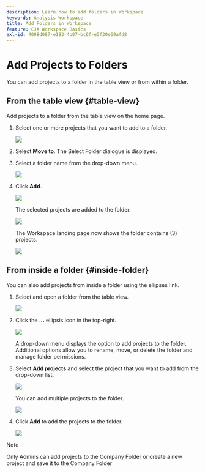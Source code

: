 ```yaml
---
description: Learn how to add folders in Workspace
keywords: Analysis Workspace
title: Add Folders in Workspace
feature: CJA Workspace Basics
exl-id: 4008d087-e183-4b07-bc6f-e5f30e69afd8
---
```

# Add Projects to Folders

You can add projects to a folder in the table view or from within a folder.

## From the table view {#table-view}

Add projects to a folder from the table view on the home page.

1.  Select one or more projects that you want to add to a folder.

    ![](/help/analysis-workspace/build-workspace-project/assets/move-tv-selected.png)

1.  Select **Move to**. The Select Folder dialogue is displayed.

1.  Select a folder name from the drop-down menu.

    ![](/help/analysis-workspace/build-workspace-project/assets/move-select-folder.png)

1.  Click **Add**.

    ![](/help/analysis-workspace/build-workspace-project/assets/move-add.png)

    The selected projects are added to the folder.

    ![](/help/analysis-workspace/build-workspace-project/assets/move-projects-added.png)

    The Workspace landing page now shows the folder contains (3) projects.

    ![](/help/analysis-workspace/build-workspace-project/assets/move-folders-updated.png)

## From inside a folder {#inside-folder}

You can also add projects from inside a folder using the ellipses link.

1.  Select and open a folder from the table view.

    ![](/help/analysis-workspace/build-workspace-project/assets/move-open-folder.png)

1.  Click the **...** ellipsis icon in the top-right.

    ![](/help/analysis-workspace/build-workspace-project/assets/add-projects-elipsis.png)

    A drop-down menu displays the option to add projects to the folder. Additional options allow you to rename, move, or delete the folder and manage folder permissions.

1.  Select **Add projects** and select the project that you want to add     from the drop-down list.

    ![](/help/analysis-workspace/build-workspace-project/assets/select-add-projects.png)

    You can add multiple projects to the folder.

    ![](/help/analysis-workspace/build-workspace-project/assets/move-add-multiple-projects.png)

1.  Click **Add** to add the projects to the folder.

    ![](/help/analysis-workspace/build-workspace-project/assets/move-added-items.png)


>[!NOTE]
>
>Only Admins can add projects to the Company Folder or create a new project and save it to the Company Folder
